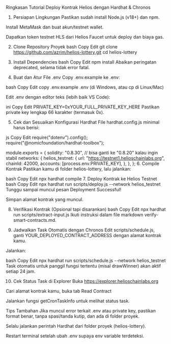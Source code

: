  Ringkasan Tutorial Deploy Kontrak Helios dengan Hardhat & Chronos
1. Persiapan Lingkungan
Pastikan sudah install Node.js (v18+) dan npm.

Install MetaMask dan buat akun/testnet wallet.

Dapatkan token testnet HLS dari Helios Faucet untuk deploy dan biaya gas.

2. Clone Repository Proyek
bash
Copy
Edit
git clone https://github.com/azrim/helios-lottery.git
cd helios-lottery
3. Install Dependencies
bash
Copy
Edit
npm install
Abaikan peringatan deprecated, selama tidak error fatal.

4. Buat dan Atur File .env
Copy .env.example ke .env:

bash
Copy
Edit
copy .env.example .env
(di Windows, atau cp di Linux/Mac)

Edit .env dengan editor teks (lebih baik VS Code):

ini
Copy
Edit
PRIVATE_KEY=0xYOUR_FULL_PRIVATE_KEY_HERE
Pastikan private key lengkap 66 karakter (termasuk 0x).

5. Cek dan Sesuaikan Konfigurasi Hardhat
File hardhat.config.js minimal harus berisi:

js
Copy
Edit
require("dotenv").config();
require("@nomicfoundation/hardhat-toolbox");

module.exports = {
  solidity: "0.8.30", // bisa ganti ke "0.8.20" kalau ingin stabil
  networks: {
    helios_testnet: {
      url: "https://testnet1.helioschainlabs.org",
      chainId: 42000,
      accounts: [process.env.PRIVATE_KEY],
    },
  },
};
6. Compile Kontrak
Pastikan kamu di folder helios-lottery, lalu jalankan:

bash
Copy
Edit
npx hardhat compile
7. Deploy Kontrak ke Helios Testnet
bash
Copy
Edit
npx hardhat run scripts/deploy.js --network helios_testnet
Tunggu sampai muncul pesan Deployment Successful!

Simpan alamat kontrak yang muncul.

8. Verifikasi Kontrak (Opsional tapi disarankan)
bash
Copy
Edit
npx hardhat run scripts/extract-input.js
Ikuti instruksi dalam file markdown verify-smart-contracts.md.

9. Jadwalkan Task Otomatis dengan Chronos
Edit scripts/schedule.js, ganti YOUR_DEPLOYED_CONTRACT_ADDRESS dengan alamat kontrak kamu.

Jalankan:

bash
Copy
Edit
npx hardhat run scripts/schedule.js --network helios_testnet
Task otomatis untuk panggil fungsi tertentu (misal drawWinner) akan aktif setiap 24 jam.

10. Cek Status Task di Explorer
Buka https://explorer.helioschainlabs.org

Cari alamat kontrak kamu, buka tab Read Contract

Jalankan fungsi getCronTaskInfo untuk melihat status task.

Tips Tambahan
Jika muncul error terkait .env atau private key, pastikan format benar, tanpa spasi/tanda kutip, dan ada di folder proyek.

Selalu jalankan perintah Hardhat dari folder proyek (helios-lottery).

Restart terminal setelah ubah .env supaya env variable terdeteksi.

